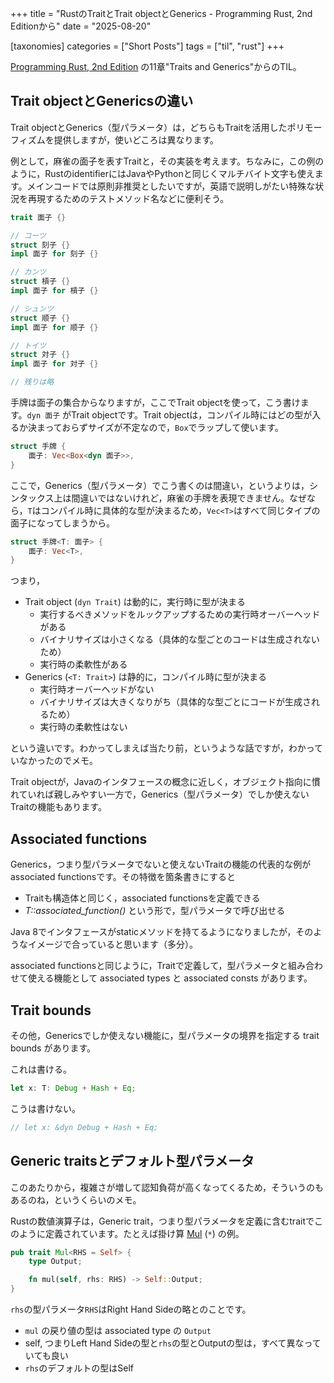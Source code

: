 +++
title = "RustのTraitとTrait objectとGenerics - Programming Rust, 2nd Editionから"
date = "2025-08-20"

[taxonomies]
categories = ["Short Posts"]
tags = ["til", "rust"]
+++

[Programming Rust, 2nd Edition](https://www.oreilly.com/library/view/programming-rust-2nd/9781492052586/) の11章"Traits and Generics"からのTIL。

## Trait objectとGenericsの違い

Trait objectとGenerics（型パラメータ）は，どちらもTraitを活用したポリモーフィズムを提供しますが，使いどころは異なります。

例として，麻雀の面子を表すTraitと，その実装を考えます。ちなみに，この例のように，RustのidentifierにはJavaやPythonと同じくマルチバイト文字も使えます。メインコードでは原則非推奨としたいですが，英語で説明しがたい特殊な状況を再現するためのテストメソッド名などに便利そう。

```rust
trait 面子 {}

// コーツ
struct 刻子 {}
impl 面子 for 刻子 {}

// カンツ
struct 槓子 {}
impl 面子 for 槓子 {}

// シュンツ
struct 顺子 {}
impl 面子 for 顺子 {}

// トイツ
struct 対子 {}
impl 面子 for 対子 {}

// 残りは略
```

手牌は面子の集合からなりますが，ここでTrait objectを使って，こう書けます。`dyn 面子` がTrait objectです。Trait objectは，コンパイル時にはどの型が入るか決まっておらずサイズが不定なので，`Box`でラップして使います。

```rust
struct 手牌 {
    面子: Vec<Box<dyn 面子>>,
}
```

ここで，Generics（型パラメータ）でこう書くのは間違い，というよりは，シンタックス上は間違いではないけれど，麻雀の手牌を表現できません。なぜなら，`T`はコンパイル時に具体的な型が決まるため，`Vec<T>`はすべて同じタイプの面子になってしまうから。

```rust
struct 手牌<T: 面子> {
    面子: Vec<T>,
}
```

つまり，

- Trait object (`dyn Trait`) は動的に，実行時に型が決まる
  - 実行するべきメソッドをルックアップするための実行時オーバーヘッドがある
  - バイナリサイズは小さくなる（具体的な型ごとのコードは生成されないため）
  - 実行時の柔軟性がある
- Generics (`<T: Trait>`) は静的に，コンパイル時に型が決まる
  - 実行時オーバーヘッドがない
  - バイナリサイズは大きくなりがち（具体的な型ごとにコードが生成されるため）
  - 実行時の柔軟性はない

という違いです。わかってしまえば当たり前，というような話ですが，わかっていなかったのでメモ。

Trait objectが，Javaのインタフェースの概念に近しく，オブジェクト指向に慣れていれば親しみやすい一方で，Generics（型パラメータ）でしか使えないTraitの機能もあります。

## Associated functions

Generics，つまり型パラメータでないと使えないTraitの機能の代表的な例が associated functionsです。その特徴を箇条書きにすると

- Traitも構造体と同じく，associated functionsを定義できる
- *T::associated_function()* という形で，型パラメータで呼び出せる

Java 8でインタフェースがstaticメソッドを持てるようになりましたが，そのようなイメージで合っていると思います（多分）。

associated functionsと同じように，Traitで定義して，型パラメータと組み合わせて使える機能として associated types と associated consts があります。

## Trait bounds

その他，Genericsでしか使えない機能に，型パラメータの境界を指定する trait bounds があります。

これは書ける。

```rust
let x: T: Debug + Hash + Eq;
```

こうは書けない。

```rust
// let x: &dyn Debug + Hash + Eq;
```

## Generic traitsとデフォルト型パラメータ

このあたりから，複雑さが増して認知負荷が高くなってくるため，そういうのもあるのね，というくらいのメモ。

Rustの数値演算子は，Generic trait，つまり型パラメータを定義に含むtraitでこのように定義されています。たとえば掛け算 [Mul](https://doc.rust-lang.org/std/ops/trait.Mul.html) (`*`) の例。

```rust
pub trait Mul<RHS = Self> {
    type Output;

    fn mul(self, rhs: RHS) -> Self::Output;
}
```

`rhs`の型パラメータ`RHS`はRight Hand Sideの略とのことです。

- `mul` の戻り値の型は associated type の `Output`
- self, つまりLeft Hand Sideの型と`rhs`の型とOutputの型は，すべて異なっていても良い
- `rhs`のデフォルトの型はSelf
